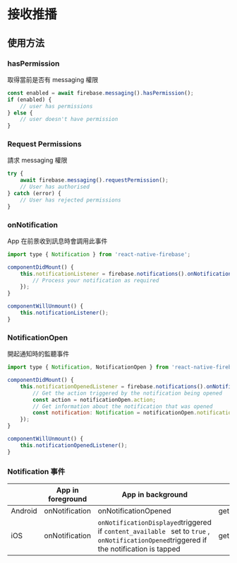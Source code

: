 # 接收推播

## 使用方法

### hasPermission

取得當前是否有 messaging 權限

```js
const enabled = await firebase.messaging().hasPermission();
if (enabled) {
    // user has permissions
} else {
    // user doesn't have permission
}
```

### Request Permissions

請求 messaging 權限

```js
try {
    await firebase.messaging().requestPermission();
    // User has authorised
} catch (error) {
    // User has rejected permissions
}
```

### onNotification

App 在前景收到訊息時會調用此事件

```js
import type { Notification } from 'react-native-firebase';

componentDidMount() {
    this.notificationListener = firebase.notifications().onNotification((notification: Notification) => {
        // Process your notification as required
    });
}

componentWillUnmount() {
    this.notificationListener();
}
```

### NotificationOpen

開起通知時的監聽事件

```js
import type { Notification, NotificationOpen } from 'react-native-firebase';

componentDidMount() {
    this.notificationOpenedListener = firebase.notifications().onNotificationOpened((notificationOpen: NotificationOpen) => {
        // Get the action triggered by the notification being opened
        const action = notificationOpen.action;
        // Get information about the notification that was opened
        const notification: Notification = notificationOpen.notification;
    });
}

componentWillUnmount() {
    this.notificationOpenedListener();
}
```

### Notification 事件

|         | App in foreground | App in background                                            | App closed             |
| ------- | ----------------- | ------------------------------------------------------------ | ---------------------- |
| Android | onNotification    | onNotificationOpened                                         | getInitialNotification |
| iOS     | onNotification    | `onNotificationDisplayed`triggered if `content_available ` set to `true` , `onNotificationOpened`triggered if the notification is tapped | getInitialNotification |

